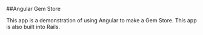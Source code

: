 ##Angular Gem Store

This app is a demonstration of using Angular to make a Gem Store. This app is also built into Rails.
